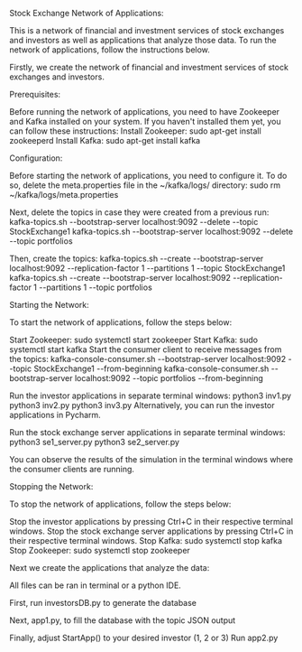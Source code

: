 Stock Exchange Network of Applications:
 
This is a network of financial and investment services of stock exchanges and investors as well as applications that analyze those data. To run the network of applications, follow the instructions below.

Firstly, we create the network of financial and investment services of stock exchanges and investors.

Prerequisites:

Before running the network of applications, you need to have Zookeeper and Kafka installed on your system. If you haven't installed them yet, you can follow these instructions:
Install Zookeeper: sudo apt-get install zookeeperd
Install Kafka: sudo apt-get install kafka


Configuration:

Before starting the network of applications, you need to configure it. To do so, delete the meta.properties file in the ~/kafka/logs/ directory:
sudo rm ~/kafka/logs/meta.properties

Next, delete the topics in case they were created from a previous run:
kafka-topics.sh --bootstrap-server localhost:9092 --delete --topic StockExchange1
kafka-topics.sh --bootstrap-server localhost:9092 --delete --topic portfolios

Then, create the topics:
kafka-topics.sh --create --bootstrap-server localhost:9092 --replication-factor 1 --partitions 1 --topic StockExchange1
kafka-topics.sh --create --bootstrap-server localhost:9092 --replication-factor 1 --partitions 1 --topic portfolios


Starting the Network:

To start the network of applications, follow the steps below:

Start Zookeeper: sudo systemctl start zookeeper
Start Kafka: sudo systemctl start kafka
Start the consumer client to receive messages from the topics:
kafka-console-consumer.sh --bootstrap-server localhost:9092 --topic StockExchange1 --from-beginning
kafka-console-consumer.sh --bootstrap-server localhost:9092 --topic portfolios --from-beginning

Run the investor applications in separate terminal windows:
python3 inv1.py
python3 inv2.py
python3 inv3.py
Alternatively, you can run the investor applications in Pycharm.

Run the stock exchange server applications in separate terminal windows:
python3 se1_server.py
python3 se2_server.py

You can observe the results of the simulation in the terminal windows where the consumer clients are running.


Stopping the Network:

To stop the network of applications, follow the steps below:

Stop the investor applications by pressing Ctrl+C in their respective terminal windows.
Stop the stock exchange server applications by pressing Ctrl+C in their respective terminal windows.
Stop Kafka: sudo systemctl stop kafka
Stop Zookeeper: sudo systemctl stop zookeeper


Next we create the applications that analyze the data:

All files can be ran in terminal or a python IDE.

First, run investorsDB.py to generate the database

Next, app1.py, to fill the database with the topic JSON output

Finally, adjust StartApp() to your desired investor (1, 2 or 3)
Run app2.py

